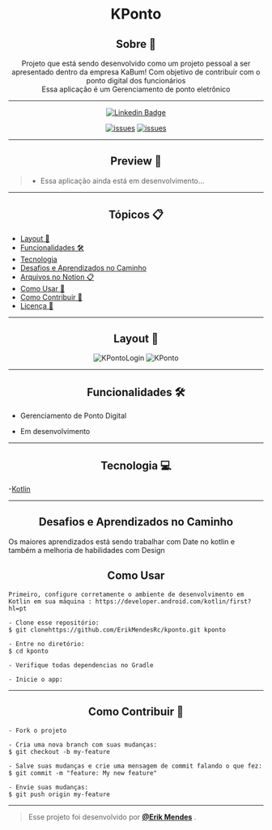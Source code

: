 <h1 align="center">KPonto</h1>

<h2 align="center">Sobre 📖</h2>


   
<p align="center">
   Projeto que está sendo desenvolvido como um projeto pessoal a ser apresentado dentro da empresa KaBum! Com objetivo de contribuir com o ponto digital dos funcionários<br>
   Essa aplicação é um Gerenciamento de ponto eletrônico</br
</p>


---



   <div align="center">

   [![Linkedin Badge](https://img.shields.io/static/v1?label=&message=Erik%20Mendes&color=0000FF&style=for-the-badge&logo=LinkedIn)](https://www.linkedin.com/in/devmendesrc/)

   [![issues](https://img.shields.io/github/issues/ErikMendesRC/kponto)]()
   [![issues](https://img.shields.io/github/stars/ErikMendesRC/kponto)]()
   </div>



---



<h2 align="center">Preview 📱</h2>



   > * Essa aplicação ainda está em desenvolvimento...


---




<h2 align="center">Tópicos 📋</h2>

   <p>

   - [Layout 🎨](#layout-)
   - [Funcionalidades 🛠️](#Funcionalidades-%EF%B8%8F)
   - [Tecnologia](#Tecnologia-)
   - [Desafios e Aprendizados no Caminho ](#desafios-e-aprendizados-no-caminho-)
   - [Arquivos no Notion 📋](#arquivos-no-notion-)
   - [Como Usar 🤔](#como-usar-)
   - [Como Contribuir 💪](#como-contribuir-)
   - [Licença 📝](#licença-)

   </p>



---




<h2 align="center">Layout 🎨</h2>

   <p align="center">
      <img alt="KPontoLogin" title="KPontoLogin" src="https://user-images.githubusercontent.com/29191714/128654258-5c4d7db6-a3e8-43c3-b20e-34d4af981ff9.png" />
      <img alt="KPonto" title="KPonto" src="https://user-images.githubusercontent.com/29191714/128654280-665052ee-28ff-4b78-88b1-87bb39dbc865.png" />
   </p>


---   




<h2 align="center">Funcionalidades 🛠️</h2>

   <p>
   
- Gerenciamento de Ponto Digital
- Em desenvolvimento
  
   </p>


---




<h2 align="center">Tecnologia 💻</h2>
 <p>

 -[Kotlin](https://developer.android.com/kotlin?hl=pt&gclid=EAIaIQobChMIhcqyieyi8gIVUR6tBh0SQAwLEAAYASAAEgKDIPD_BwE&gclsrc=aw.ds)

 </p>


---




<h2 align="center">Desafios e Aprendizados no Caminho </h2>

   <p>
   Os maiores aprendizados está sendo trabalhar com Date no kotlin e também a melhoria de habilidades com Design
   </p>


<h2 align="center">Como Usar </h2>

   ```
   Primeiro, configure corretamente o ambiente de desenvolvimento em Kotlin em sua máquina : https://developer.android.com/kotlin/first?hl=pt
   
   - Clone esse repositório:
   $ git clonehttps://github.com/ErikMendesRc/kponto.git kponto

   - Entre no diretório:
   $ cd kponto

   - Verifique todas dependencias no Gradle

   - Inicie o app: 
   ```



---

<h2 align="center">Como Contribuir 💪</h2>

   ```
   - Fork o projeto 

   - Cria uma nova branch com suas mudanças:
   $ git checkout -b my-feature

   - Salve suas mudanças e crie uma mensagem de commit falando o que fez:
   $ git commit -m "feature: My new feature"

   - Envie suas mudanças:
   $ git push origin my-feature
   ```


---


>Esse projeto foi desenvolvido por **[@Erik Mendes](https://www.linkedin.com/in/devmendesrc/)**
>.<br>

